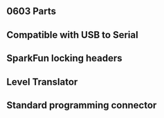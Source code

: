 

## 0603 Parts

## Compatible with USB to Serial

## SparkFun locking headers

## Level Translator

## Standard programming connector







